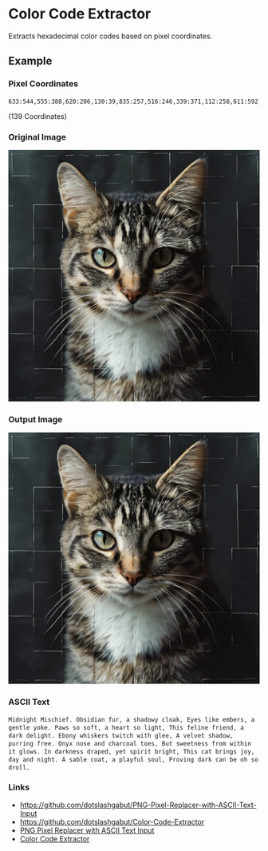 # Color Code Extractor

Extracts hexadecimal color codes based on pixel coordinates.

## Example

### Pixel Coordinates

```
633:544,555:388,620:206,130:39,835:257,516:246,339:371,112:258,611:592,749:458,90:765,59:383,369:728,863:66,821:351,1016:979,637:598,878:846,578:218,394:462,636:9,403:994,295:24,567:638,381:772,754:253,945:838,72:84,655:481,755:377,458:489,272:589,1012:669,63:383,59:533,197:545,36:127,722:875,981:445,149:432,851:890,999:37,121:384,154:893,392:708,748:874,930:120,933:572,464:951,941:917,415:89,1019:35,663:516,968:159,370:230,110:194,858:82,177:911,56:592,784:569,963:10,776:627,239:1021,414:628,802:1001,64:343,3:332,275:727,223:512,144:814,801:1009,237:145,316:967,430:332,239:963,103:546,642:938,541:719,416:265,691:609,469:861,250:240,705:418,911:707,542:518,355:60,721:816,325:780,581:3,119:990,430:463,474:369,567:1019,34:319,852:626,378:829,473:837,493:839,824:942,668:844,886:238,237:690,81:963,321:865,507:144,109:226,916:474,230:565,1006:235,41:809,753:230,926:606,63:208,456:777,811:682,114:83,651:224,684:523,894:313,268:448,107:259,971:620,374:916,1003:302,820:626,61:725,388:455,547:419,236:983,660:293,689:391,412:324,979:547,339:200,257:749,814:213,69:264,405:364,265:289
```

(139 Coordinates)

### Original Image

![Original image, the pixels not replaced](https://raw.githubusercontent.com/dotslashgabut/PNG-Pixel-Replacer-with-ASCII-Text-Input/main/a-cat-original-image.png)

### Output Image

![Converted image, the pixel has been replaced.](https://github.com/dotslashgabut/PNG-Pixel-Replacer-with-ASCII-Text-Input/blob/main/a-cat-pixels-replaced.png)

### ASCII Text

```
Midnight Mischief. Obsidian fur, a shadowy cloak, Eyes like embers, a gentle yoke. Paws so soft, a heart so light, This feline friend, a dark delight. Ebony whiskers twitch with glee, A velvet shadow, purring free. Onyx nose and charcoal toes, But sweetness from within it glows. In darkness draped, yet spirit bright, This cat brings joy, day and night. A sable coat, a playful soul, Proving dark can be oh so droll.
```

### Links

- https://github.com/dotslashgabut/PNG-Pixel-Replacer-with-ASCII-Text-Input
- https://github.com/dotslashgabut/Color-Code-Extractor
- [PNG Pixel Replacer with ASCII Text Input](https://dotslashgabut.github.io/testcode/png-pixel-replacer-with-ascii-text-input.html)
- [Color Code Extractor](https://dotslashgabut.github.io/testcode/color-code-extractor.html)
